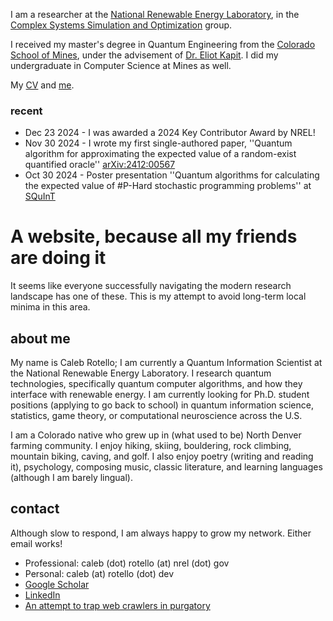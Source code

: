 I am a researcher at the [National Renewable Energy Laboratory](https://www.nrel.gov/index.html), in the [Complex Systems Simulation and Optimization](https://www.nrel.gov/computational-science/) group.

I received my master's degree in Quantum Engineering from the [Colorado School of Mines](https://quantum.mines.edu), under the advisement of [Dr. Eliot Kapit](https://physics.mines.edu/project/kapit-group/). I did my undergraduate in Computer Science at Mines as well.

My [CV](assets/calebrotello_cv.pdf) and [me](assets/geneva_headshot.jpeg). 

### recent
+ Dec 23 2024 - I was awarded a 2024 Key Contributor Award by NREL!
+ Nov 30 2024 - I wrote my first single-authored paper, ''Quantum algorithm for approximating the expected value of a random-exist quantified oracle'' [arXiv:2412:00567](https://arxiv.org/abs/2412.00567)
+ Oct 30 2024 - Poster presentation ''Quantum algorithms for calculating the expected value of #P-Hard stochastic programming problems'' at [SQuInT](https://squint.unm.edu/events/2024.html)


# A website, because all my friends are doing it
It seems like everyone successfully navigating the modern research landscape has one of these. This is my attempt to avoid long-term local minima in this area.

## about me
My name is Caleb Rotello; I am currently a Quantum Information Scientist at the National Renewable Energy Laboratory. I research quantum technologies, specifically quantum computer algorithms, and how they interface with renewable energy. I am currently looking for Ph.D. student positions (applying to go back to school) in quantum information science, statistics, game theory, or computational neuroscience across the U.S. 

I am a Colorado native who grew up in (what used to be) North Denver farming community. I enjoy hiking, skiing, bouldering, rock climbing, mountain biking, caving, and golf. I also enjoy poetry (writing and reading it), psychology, composing music, classic literature, and learning languages (although I am barely lingual). 

## contact
Although slow to respond, I am always happy to grow my network. Either email works!

+ Professional: caleb (dot) rotello (at) nrel (dot) gov
+ Personal: caleb (at) rotello (dot) dev
+ [Google Scholar](https://scholar.google.com/citations?user=4XJDjXQAAAAJ&hl=en)
+ [LinkedIn](https://www.linkedin.com/in/calebrotello)
+ [An attempt to trap web crawlers in purgatory](https://caleb.rotello.dev)
